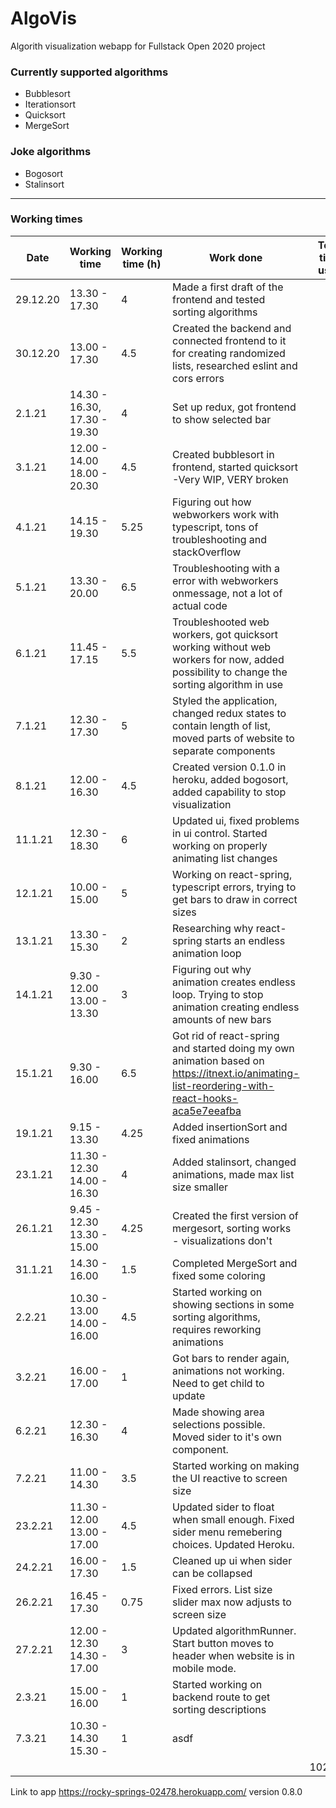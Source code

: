# AlgoVis

Algorith visualization webapp for Fullstack Open 2020 project

### Currently supported algorithms

- Bubblesort
- Iterationsort
- Quicksort
- MergeSort

### Joke algorithms
- Bogosort
- Stalinsort

___

### Working times

| Date | Working time | Working time (h) | Work done | Total time used |
|------|--------------|------------------|-----------|-----------------|
| 29.12.20 | 13.30 - 17.30 | 4 | Made a first draft of the frontend and tested sorting algorithms | | 
| 30.12.20 | 13.00 - 17.30 | 4.5 | Created the backend and connected frontend to it for creating randomized lists, researched eslint and cors errors | | 
| 2.1.21 | 14.30 - 16.30, 17.30 - 19.30 | 4 | Set up redux, got frontend to show selected bar  | |
| 3.1.21 | 12.00 - 14.00 18.00 - 20.30 | 4.5 | Created bubblesort in frontend, started quicksort -Very WIP, VERY broken | |
| 4.1.21 | 14.15 - 19.30 | 5.25 | Figuring out how webworkers work with typescript, tons of troubleshooting and stackOverflow | |
| 5.1.21 | 13.30 - 20.00 | 6.5 | Troubleshooting with a error with webworkers onmessage, not a lot of actual code | |
| 6.1.21 | 11.45 - 17.15| 5.5 | Troubleshooted web workers, got quicksort working without web workers for now, added possibility to change the sorting algorithm in use |  |
| 7.1.21 | 12.30 - 17.30 | 5 | Styled the application, changed redux states to contain length of list, moved parts of website to separate components |  |
| 8.1.21 | 12.00 - 16.30 | 4.5 | Created version 0.1.0 in heroku, added bogosort, added capability to stop visualization | |
| 11.1.21 | 12.30 - 18.30| 6 | Updated ui, fixed problems in ui control. Started working on properly animating list changes |  |
| 12.1.21 | 10.00 - 15.00| 5 | Working on react-spring, typescript errors, trying to get bars to draw in correct sizes |  |
| 13.1.21 | 13.30 - 15.30 | 2 | Researching why react-spring starts an endless animation loop | |
| 14.1.21 | 9.30 - 12.00 13.00 - 13.30 | 3 | Figuring out why animation creates endless loop. Trying to stop animation creating endless amounts of new bars |  |
| 15.1.21 | 9.30 - 16.00 | 6.5 | Got rid of react-spring and started doing my own animation based on <https://itnext.io/animating-list-reordering-with-react-hooks-aca5e7eeafba> | |
| 19.1.21 | 9.15 - 13.30 | 4.25 | Added insertionSort and fixed animations | |
| 23.1.21 | 11.30 - 12.30 14.00 - 16.30| 4 | Added stalinsort, changed animations, made max list size smaller | |
| 26.1.21 | 9.45 - 12.30 13.30 - 15.00 | 4.25 | Created the first version of mergesort, sorting works - visualizations don't | |
| 31.1.21 | 14.30 - 16.00 | 1.5 | Completed MergeSort and fixed some coloring | |
| 2.2.21 | 10.30 - 13.00 14.00 - 16.00 | 4.5 | Started working on showing sections in some sorting algorithms, requires reworking animations | |
| 3.2.21 | 16.00 - 17.00 | 1 | Got bars to render again, animations not working. Need to get child to update | |
| 6.2.21 | 12.30 - 16.30 | 4 | Made showing area selections possible. Moved sider to it's own component. | |
| 7.2.21 | 11.00 - 14.30 | 3.5 | Started working on making the UI reactive to screen size | |
| 23.2.21 | 11.30 - 12.00 13.00 - 17.00 | 4.5 | Updated sider to float when small enough. Fixed sider menu remebering choices. Updated Heroku. | |
| 24.2.21 | 16.00 - 17.30 | 1.5 | Cleaned up ui when sider can be collapsed | |
| 26.2.21 | 16.45 - 17.30| 0.75 | Fixed errors. List size slider max now adjusts to screen size | |
| 27.2.21 | 12.00 - 12.30 14.30 - 17.00 | 3 | Updated algorithmRunner. Start button moves to header when website is in mobile mode. | |
| 2.3.21 | 15.00 - 16.00 | 1 | Started working on backend route to get sorting descriptions | |
| 7.3.21 | 10.30 - 14.30 15.30 - | 1 | asdf | |
|        |         |  |                                                                               | 102.25h |

Link to app <https://rocky-springs-02478.herokuapp.com/> version 0.8.0
